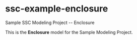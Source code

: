 ssc-example-enclosure
=====================

Sample SSC Modeling Project -- Enclosure

This is the **Enclosure** model for the Sample Modeling Project.
